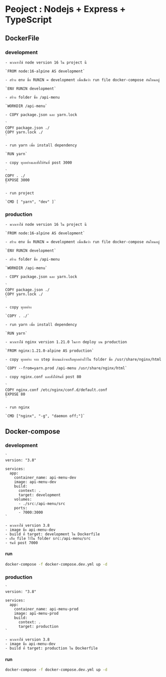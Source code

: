 # Peoject : Nodejs + Express + TypeScript

## DockerFile

### development
    
    - พวกเราใช้ node version 16 ใน project นี้
    
    `FROM node:16-alpine AS development`
    
    - สร้าง env ชื่อ RUNIN = development เพื่อเช็คว่า run file docker-compose อันไหนอยู่
    
    `ENV RUNIN development`
    
    - สร้าง folder ชื่อ /api-menu
    
    `WORKDIR /api-menu`
    
    - COPY package.json และ yarn.lock
    
    `
    COPY package.json ./
    COPY yarn.lock ./
    `
    
    - run yarn เพื่อ install dependency
    
    `RUN yarn`
    
    - copy ทุกอย่างและสั่งให้รันที่ post 3000
    
    `
    COPY . ./
    EXPOSE 3000
    `
    
    - run project
    
    `CMD [ "yarn", "dev" ]`

### production

    - พวกเราใช้ node version 16 ใน project นี้
    
    `FROM node:16-alpine AS development`
    
    - สร้าง env ชื่อ RUNIN = development เพื่อเช็คว่า run file docker-compose อันไหนอยู่
    
    `ENV RUNIN development`
    
    - สร้าง folder ชื่อ /api-menu
    
    `WORKDIR /api-menu`
    
    - COPY package.json และ yarn.lock
    
    `
    COPY package.json ./
    COPY yarn.lock ./
    `
    
    - copy ทุกอย่าง
    
    `COPY . ./`
    
    - run yarn เพื่อ install dependency
    
    `RUN yarn`
    
    - พวกเราใช้ nginx version 1.21.0 ในการ deploy บน production
    
    `FROM nginx:1.21.0-alpine AS production`
    
    - copy ทุกอย่าง จาก step ข้าบนแล้วจะเก็บทุกอย่างไว้ใน folder ชื่อ /usr/share/nginx/html
    
    `COPY --from=yarn.prod /api-menu /usr/share/nginx/html`
    
    - copy nginx.conf และสั่งให้รันที่ post 80
    
    `
    COPY nginx.conf /etc/nginx/conf.d/default.conf
    EXPOSE 80
    `
    
    - run nginx
    
    `CMD ["nginx", "-g", "daemon off;"]`

## Docker-compose

### development
    
    `
    version: "3.8"

    services:
      app:
        container_name: api-menu-dev
        image: api-menu-dev
        build:
          context: .
          target: development
        volumes:
          - ./src:/api-menu/src
        ports:
          - 7000:3000
    `
    
    - พวกเราใช้ version 3.8
    - image ชื่อ api-menu-dev
    - build ที่ target: development ใน Dockerfile
    - เก็บ file ไว้ใน folder src:/api-menu/src
    - รันที่ post 7000

#### run

```bash
docker-compose -f docker-compose.dev.yml up -d
```

### production

    `
    version: "3.8"

    services:
      app:
        container_name: api-menu-prod
        image: api-menu-prod
        build:
          context: .
          target: production
    `
    
    - พวกเราใช้ version 3.8
    - image ชื่อ api-menu-dev
    - build ที่ target: production ใน Dockerfile
    
#### run

```bash
docker-compose -f docker-compose.dev.yml up -d
```
